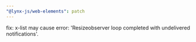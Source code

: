 ```yaml
---
"@lynx-js/web-elements": patch
---
```


fix: x-list may cause error: 'Resizeobserver loop completed with undelivered notifications'.
